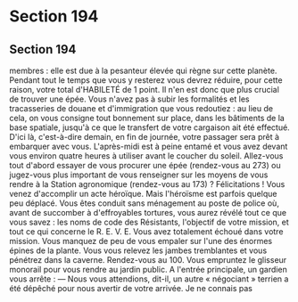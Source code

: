 # Section 194

## Section 194

membres : elle est due à la pesanteur élevée qui règne sur cette
planète. Pendant tout le temps que vous y resterez vous devrez
réduire, pour cette raison, votre total d'HABILETÉ de 1 point.
Il n'en est donc que plus crucial de trouver une épée. Vous n'avez
pas à subir les formalités et les tracasseries de douane et
d'immigration que vous redoutiez : au lieu de cela, on vous
consigne tout bonnement sur place, dans les bâtiments de la base
spatiale, jusqu'à ce que le transfert de votre cargaison ait été
effectué. D'ici là, c'est-à-dire demain, en fin de journée, votre
passager sera prêt à embarquer avec vous. L'après-midi est à
peine entamé et vous avez devant vous environ quatre heures à
utiliser avant le coucher du soleil. Allez-vous tout d'abord essayer
de vous procurer une épée (rendez-vous au 273) ou jugez-vous
plus important de vous renseigner sur les moyens de vous rendre
à la Station agronomique (rendez-vous au 173) ?
Félicitations ! Vous venez d'accomplir un acte héroïque. Mais
l'héroïsme est parfois quelque peu déplacé. Vous êtes conduit
sans ménagement au poste de police où, avant de succomber à
d'effroyables tortures, vous aurez révélé tout ce que vous savez :
les noms de code des Résistants, l'objectif de votre mission, et
tout ce qui concerne le R. E. V. E. Vous avez totalement échoué
dans votre mission.
Vous manquez de peu de vous empaler sur l'une des énormes
épines de la plante. Vous vous relevez les jambes tremblantes et
vous pénétrez dans la caverne. Rendez-vous au 100.
Vous empruntez le glisseur monorail pour vous rendre au jardin
public. A l'entrée principale, un gardien vous arrête :
— Nous vous attendions, dit-il, un autre « négociant » terrien a
été dépêché pour nous avertir de votre arrivée. Je ne connais pas